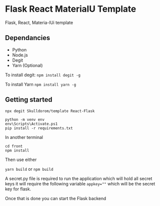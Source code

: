 # Flask React MaterialU Template

Flask, React, Materia-lUi template

## Dependancies

+ Python
+ Node.js
+ Degit
+ Yarn (Optional)

To install degit:
`npm install degit -g`

To install Yarn
`npm install yarn -g`

## Getting started

```
npx degit Skulldorom/template React-Flask

python -m venv env
env\Scripts\Activate.ps1
pip install -r requirements.txt
```

In another terminal

```
cd front
npm install
```

Then use either

`yarn build` or `npm build`

A secret.py file is required to run the application which will hold all secret keys
it will require the following variable `appkey=""` which will be the secret key for flask.

Once that is done you can start the Flask backend

